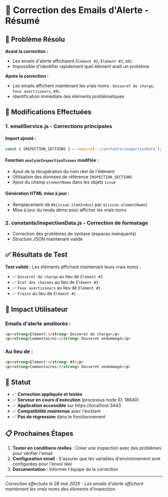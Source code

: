 # 📧 Correction des Emails d'Alerte - Résumé

## 🎯 Problème Résolu

**Avant la correction :**
- Les emails d'alerte affichaient `Élément #1`, `Élément #2`, etc.
- Impossible d'identifier rapidement quel élément avait un problème

**Après la correction :**
- Les emails affichent maintenant les vrais noms : `Dosseret de charge`, `Feux avertisseurs`, etc.
- Identification immédiate des éléments problématiques

## 🔧 Modifications Effectuées

### 1. **emailService.js** - Corrections principales

#### Import ajouté :
```javascript
const { INSPECTION_SECTIONS } = require('./constants/inspectionData');
```

#### Fonction `analyzeInspectionIssues` modifiée :
- Ajout de la récupération du nom réel de l'élément
- Utilisation des données de référence `INSPECTION_SECTIONS`
- Ajout du champ `elementName` dans les objets `issue`

#### Génération HTML mise à jour :
- Remplacement de `#${issue.itemIndex}` par `${issue.elementName}`
- Mise à jour du mode démo pour afficher les vrais noms

### 2. **constants/inspectionData.js** - Correction de formatage
- Correction des problèmes de syntaxe (espaces manquants)
- Structure JSON maintenant valide

## ✅ Résultats de Test

**Test validé :** Les éléments affichent maintenant leurs vrais noms :
- ✅ `Dosseret de charge` au lieu de `Élément #1`
- ✅ `État des chaines` au lieu de `Élément #3`
- ✅ `Feux avertisseurs` au lieu de `Élément #1`
- ✅ `Freins` au lieu de `Élément #1`

## 📱 Impact Utilisateur

### Emails d'alerte améliorés :
```html
<p><strong>Élément:</strong> Dosseret de charge</p>
<p><strong>Commentaires:</strong> Dosseret endommagé</p>
```

### Au lieu de :
```html
<p><strong>Élément:</strong> #1</p>
<p><strong>Commentaires:</strong> Dosseret endommagé</p>
```

## 🚀 Statut

- ✅ **Correction appliquée et testée**
- ✅ **Serveur en cours d'exécution** (processus node ID: 18640)
- ✅ **Application accessible** sur https://localhost:3443
- ✅ **Compatibilité maintenue** avec l'existant
- ✅ **Pas de régression** dans le fonctionnement

## 📋 Prochaines Étapes

1. **Tester en conditions réelles** : Créer une inspection avec des problèmes pour vérifier l'email
2. **Configuration email** : S'assurer que les variables d'environnement sont configurées pour l'envoi réel
3. **Documentation** : Informer l'équipe de la correction

---

*Correction effectuée le 28 mai 2025 - Les emails d'alerte affichent maintenant les vrais noms des éléments d'inspection.*
